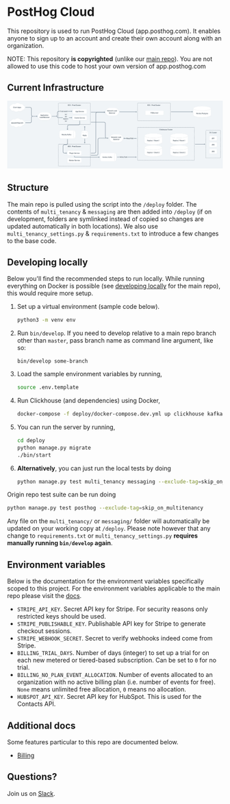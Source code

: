 # PostHog Cloud

This repository is used to run PostHog Cloud (app.posthog.com). It enables anyone to sign up to an account and create their own account along with an organization.

NOTE: This repository **is copyrighted** (unlike our [main repo](https://github.com/posthog/posthog)). You are not allowed to use this code to host your own version of app.posthog.com

## Current Infrastructure

![Infra Diagram](docs/images/infra.png?raw=true)

## Structure

The main repo is pulled using the script into the `/deploy` folder. The contents of `multi_tenancy` & `messaging` are then added into `/deploy` (if on development, folders are symlinked instead of copied so changes are updated automatically in both locations). We also use `multi_tenancy_settings.py` & `requirements.txt` to introduce a few changes to the base code.

## Developing locally

Below you'll find the recommended steps to run locally. While running everything on Docker is possible (see [developing locally](https://posthog.com/docs/developing-locally) for the main repo), this would require more setup.

1. Set up a virtual environment (sample code below).
   ```bash
   python3 -m venv env
   ```
2. Run `bin/develop`. If you need to develop relative to a main repo branch other than `master`, pass branch name as command line argument, like so:
   ```
   bin/develop some-branch
   ```
3. Load the sample environment variables by running,
   ```bash
   source .env.template
   ```
4. Run Clickhouse (and dependencies) using Docker,
   ```bash
   docker-compose -f deploy/docker-compose.dev.yml up clickhouse kafka zookeeper db
   ```
5. You can run the server by running,
   ```bash
   cd deploy
   python manage.py migrate
   ./bin/start
   ```
6. **Alternatively**, you can just run the local tests by doing
   ```bash
   python manage.py test multi_tenancy messaging --exclude-tag=skip_on_multitenancy
   ```

Origin repo test suite can be run doing

```bash
python manage.py test posthog --exclude-tag=skip_on_multitenancy
```

Any file on the `multi_tenancy/` or `messaging/` folder will automatically be updated on your working copy at `/deploy`. Please note however that any change to `requirements.txt` or `multi_tenancy_settings.py` **requires manually running `bin/develop` again**.

## Environment variables

Below is the documentation for the environment variables specifically scoped to this project. For the environment variables applicable to the main repo please visit the [docs](https://posthog.com/docs/configuring-posthog/environment-variables).

- `STRIPE_API_KEY`. Secret API key for Stripe. For security reasons only restricted keys should be used.
- `STRIPE_PUBLISHABLE_KEY`. Publishable API key for Stripe to generate checkout sessions.
- `STRIPE_WEBHOOK_SECRET`. Secret to verify webhooks indeed come from Stripe.
- `BILLING_TRIAL_DAYS`. Number of days (integer) to set up a trial for on each new metered or tiered-based subscription. Can be set to `0` for no trial.
- `BILLING_NO_PLAN_EVENT_ALLOCATION`. Number of events allocated to an organization with no active billing plan (i.e. number of events for free). `None` means unlimited free allocation, `0` means no allocation.
- `HUBSPOT_API_KEY`. Secret API key for HubSpot. This is used for the Contacts API.

## Additional docs

Some features particular to this repo are documented below.

- [Billing](docs/Billing.md)

## Questions?

Join us on [Slack][slack].

[slack]: https://posthog.com/slack?utm_medium=readme&utm_campaign=posthog-cloud&utm_source=github.com
